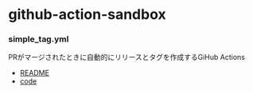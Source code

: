 # github-action-sandbox

### simple_tag.yml

PRがマージされたときに自動的にリリースとタグを作成するGiHub Actions

- [README](./simple_tag)
- [code](.github/workflows/simple_tag.yml)
